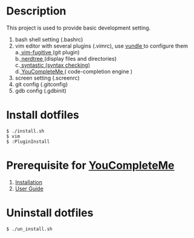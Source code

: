 # Description
 This project is used to provide basic development setting.
 1. bash shell setting (.bashrc)
 2. vim editor with several plugins (.vimrc), use <a href="https://github.com/VundleVim/Vundle.vim"> vundle <a> to configure them<br>
	a.<a href="https://github.com/tpope/vim-fugitive"> vim-fugitive </a> (git plugin) <br>
	b.<a href="https://github.com/scrooloose/nerdtree"> nerdtree </a> (display files and directories) <br> 
	c.<a href="https://github.com/scrooloose/syntastic"> syntastic (syntax checking) </a> <br>
	d.<a href="https://github.com/Valloric/YouCompleteMe"> YouCompleteMe </a> ( code-completion engine )<br>
 3. screen setting (.screenrc)
 4. git config (.gitconfig) 
 5. gdb config (.gdbinit)

# Install dotfiles
<pre><code>$ ./install.sh
$ vim
$ :PluginInstall
</code></pre>

# Prerequisite for <a href="https://github.com/Valloric/YouCompleteMe"> YouCompleteMe </a> 
1. <a href="https://github.com/Valloric/YouCompleteMe#installation"> Installation </a> <br>
2. <a href="https://github.com/Valloric/YouCompleteMe#user-guide"> User Guide </a> <br>

# Uninstall dotfiles
<pre><code>$ ./un_install.sh
</code></pre>
